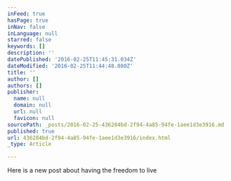 ```yaml
---
inFeed: true
hasPage: true
inNav: false
inLanguage: null
starred: false
keywords: []
description: ''
datePublished: '2016-02-25T11:45:31.034Z'
dateModified: '2016-02-25T11:44:48.080Z'
title: ''
author: []
authors: []
publisher:
  name: null
  domain: null
  url: null
  favicon: null
sourcePath: _posts/2016-02-25-436284bd-2f94-4a85-94fe-1aee1d3e3916.md
published: true
url: 436284bd-2f94-4a85-94fe-1aee1d3e3916/index.html
_type: Article

---
```

Here is a new post about having the freedom to live